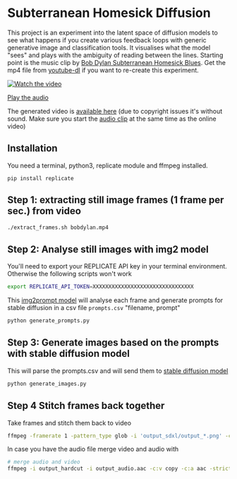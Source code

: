 # Subterranean Homesick Diffusion

This project is an experiment into the latent space of diffusion models  to see what happens if you create various feedback loops with generic generative image and classification tools. It visualises what the model "sees"
and plays with the ambiguity of reading between the lines. Starting point is the music clip
by [Bob Dylan Subterranean Homesick Blues](https://www.youtube.com/watch?v=MGxjIBEZvx0). Get the mp4 file from [youtube-dl](https://github.com/yt-dlp/yt-dlp) if you want to 
re-create this experiment.

[![Watch the video](https://i.vimeocdn.com/video/1788725174-fe30f52a68845c0922b6192f86d130bb8381f0366395f022c44717b6fd9c3976-d?mw=1100&mh=825&q=70)](https://vimeo.com/906760283)

[Play the audio](https://www.youtube.com/watch?v=1I_oWQmddMk)

The generated video is [available here](https://vimeo.com/906760283) (due to copyright issues it's without sound. Make sure you start the [audio clip](https://www.youtube.com/watch?v=1I_oWQmddMk) at the same time as the online video)

## Installation

You need a terminal, python3, replicate module and ffmpeg installed.

```
pip install replicate
```

## Step 1: extracting still image frames (1 frame per sec.) from video

```bash
./extract_frames.sh bobdylan.mp4
```

## Step 2: Analyse still images with img2 model

You'll need to export your REPLICATE API key in your terminal environment. Otherwise the following scripts won't work

```bash
export REPLICATE_API_TOKEN=XXXXXXXXXXXXXXXXXXXXXXXXXXXXXXXX
```

This [img2prompt model](https://replicate.com/methexis-inc/img2prompt) will analyse each frame and generate prompts for stable diffusion in a csv file ```prompts.csv``` "filename, prompt"

```bash
python generate_prompts.py
```

## Step 3: Generate images based on the prompts with stable diffusion model

This will parse the prompts.csv and will send them to [stable diffusion model](https://replicate.com/stability-ai/sdxl)

```bash
python generate_images.py
```

## Step 4 Stitch frames back together

Take frames and stitch them back to video

```bash
ffmpeg -framerate 1 -pattern_type glob -i 'output_sdxl/output_*.png' -c:v libx264 -r 30 -pix_fmt yuv420p output_hardcut.mp4
```

In case you have the audio file merge video and audio with

```bash
# merge audio and video
ffmpeg -i output_hardcut -i output_audio.aac -c:v copy -c:a aac -strict experimental merged.mp4
```
